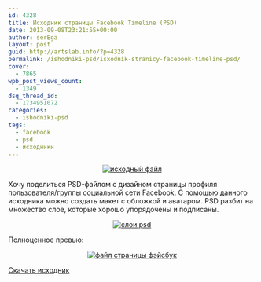 ```yaml
---
id: 4328
title: Исходник страницы Facebook Timeline (PSD)
date: 2013-09-08T23:21:55+00:00
author: serEga
layout: post
guid: http://artslab.info/?p=4328
permalink: /ishodniki-psd/isxodnik-stranicy-facebook-timeline-psd/
cover:
  - 7865
wpb_post_views_count:
  - 1349
dsq_thread_id:
  - 1734951072
categories:
  - ishodniki-psd
tags:
  - facebook
  - psd
  - исходники
---
```

<center>
  <a href="http://googledrive.com/host/0B9lHVSSSdxdxd0hjdUdmRzY3Tjg/facebook_psd_aket.png"><img src="http://googledrive.com/host/0B9lHVSSSdxdxd0hjdUdmRzY3Tjg/facebook_psd_aket-300x200.png" alt="исходный файл" class="aligncenter size-medium wp-image-7862" srcset="http://googledrive.com/host/0B9lHVSSSdxdxd0hjdUdmRzY3Tjg/facebook_psd_aket-300x200.png 300w, http://googledrive.com/host/0B9lHVSSSdxdxd0hjdUdmRzY3Tjg/facebook_psd_aket-1024x685.png 1024w, http://googledrive.com/host/0B9lHVSSSdxdxd0hjdUdmRzY3Tjg/facebook_psd_aket.png 1133w" sizes="(max-width: 300px) 100vw, 300px" /></a>
</center>

Хочу поделиться PSD-файлом с дизайном страницы профиля пользователя/группы социальной сети Facebook. С помощью данного исходника можно создать макет с обложкой и аватаром. PSD разбит на множество слое, которые хорошо упорядочены и подписаны.

<!--more-->





<center>
  <a href="http://googledrive.com/host/0B9lHVSSSdxdxd0hjdUdmRzY3Tjg/psd_sloi_fb.png"><img src="http://googledrive.com/host/0B9lHVSSSdxdxd0hjdUdmRzY3Tjg/psd_sloi_fb-240x300.png" alt="слои psd" class="aligncenter size-medium wp-image-7864" srcset="http://googledrive.com/host/0B9lHVSSSdxdxd0hjdUdmRzY3Tjg/psd_sloi_fb-240x300.png 240w, http://googledrive.com/host/0B9lHVSSSdxdxd0hjdUdmRzY3Tjg/psd_sloi_fb.png 313w" sizes="(max-width: 240px) 100vw, 240px" /></a>
</center>

Полноценное превью:

<center>
  <a href="http://googledrive.com/host/0B9lHVSSSdxdxd0hjdUdmRzY3Tjg/facebook_page.png"><img src="http://googledrive.com/host/0B9lHVSSSdxdxd0hjdUdmRzY3Tjg/facebook_page-199x300.png" alt="файл страницы фэйсбук" class="aligncenter size-medium wp-image-7863" srcset="http://googledrive.com/host/0B9lHVSSSdxdxd0hjdUdmRzY3Tjg/facebook_page-199x300.png 199w, http://googledrive.com/host/0B9lHVSSSdxdxd0hjdUdmRzY3Tjg/facebook_page-680x1024.png 680w, http://googledrive.com/host/0B9lHVSSSdxdxd0hjdUdmRzY3Tjg/facebook_page.png 970w" sizes="(max-width: 199px) 100vw, 199px" /></a>
</center>

<a href="http://drewmatthews.ca/projects/facebookPSD/" target="_blank" class="download">Скачать исходник</a>
